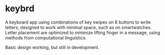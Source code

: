 # keybrd
A keyboard app using combinations of key swipes on 8 buttons to write letters, designed to work with minimal space, such as on smartwatches. 
Letter placement are optimized to minimize lifting finger in a message, using methods from computational linguistics.

Basic design working, but still in development.

